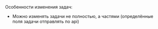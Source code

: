 Особенности изменения задач:

* Можно изменять задачи не полностью, а частями (определённые поля задачи отправлять по api)